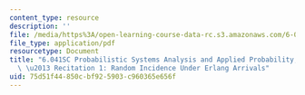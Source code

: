 ```yaml
---
content_type: resource
description: ''
file: /media/https%3A/open-learning-course-data-rc.s3.amazonaws.com/6-041sc-probabilistic-systems-analysis-and-applied-probability-fall-2013/75d51f44850cbf925903c960365e656f_MIT6_041SCF13_Random_Incidence_Under_Erlang_Arrivals_300k.pdf
file_type: application/pdf
resourcetype: Document
title: "6.041SC Probabilistic Systems Analysis and Applied Probability, Fall 2013Transcript\
  \ \u2013 Recitation 1: Random Incidence Under Erlang Arrivals"
uid: 75d51f44-850c-bf92-5903-c960365e656f
---
```

